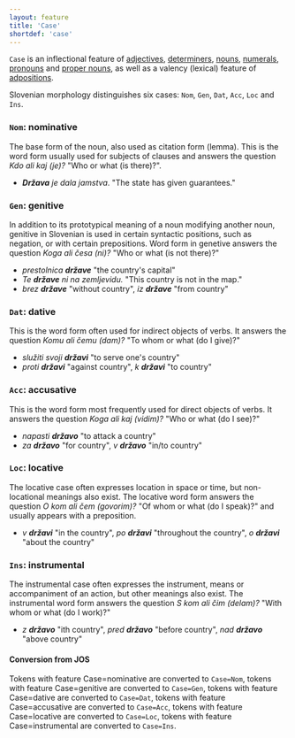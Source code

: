 ```yaml
---
layout: feature
title: 'Case'
shortdef: 'case'
---
```


`Case` is an inflectional feature of [adjectives](ADJ), [determiners](DET), [nouns](NOUN), [numerals](NUM), [pronouns](PRON) and [proper nouns](PROPN), as well as a valency (lexical) feature of [adpositions](ADP).

Slovenian morphology distinguishes six cases:
`Nom`, `Gen`, `Dat`, `Acc`, `Loc` and `Ins`.

### `Nom`: nominative

The base form of the noun, also used as citation form (lemma). This is the word form usually used for subjects of clauses and answers the question _Kdo ali kaj (je)?_ "Who or what (is there)?".

* _<b>Država</b> je dala jamstva_. "The state has given guarantees."

### `Gen`: genitive

In addition to its prototypical meaning of a noun modifying another noun, genitive in Slovenian is used in certain syntactic positions, such as negation, or with certain prepositions. Word form in genetive answers the question _Koga ali česa (ni)?_ "Who or what (is not there)?"

* _prestolnica <b>države</b>_ "the country's capital"
* _Te <b>države</b> ni na zemljevidu._ "This country is not in the map."
* _brez <b>države</b>_ "without country", _iz <b>države</b>_ "from country"

### `Dat`: dative

This is the word form often used for indirect objects of verbs. It answers the question _Komu ali čemu (dam)?_ "To whom or what (do I give)?"

* _služiti svoji <b>državi</b>_ "to serve one's country"
* _proti <b>državi</b>_ "against country", _k <b>državi</b>_ "to country" 

### `Acc`: accusative

This is the word form most frequently used for direct objects of verbs. It answers the question _Koga ali kaj (vidim)?_ "Who or what (do I see)?"

* _napasti <b>državo</b>_ "to attack a country"
* _za <b>državo</b>_ "for country", _v <b>državo</b>_ "in/to country"  

### `Loc`: locative

The locative case often expresses location in space or time, but non-locational meanings also exist. The locative word form answers the question _O kom ali čem (govorim)?_ "Of whom or what (do I speak)?" and usually appears with a preposition.

* _v <b>državi</b>_ "in the country", _po <b>državi</b>_ "throughout the country", _o <b>državi</b>_ "about the country"

### `Ins`: instrumental

The instrumental case often expresses the instrument, means or accompaniment of an action, but other meanings also exist. The instrumental word form answers the question _S kom ali čim (delam)?_ "With whom or what (do I work)?"

* _z <b>državo</b>_ "ith country", _pred <b>državo</b>_ "before country", _nad <b>državo</b>_ "above country"

#### Conversion from JOS

Tokens with feature Case=nominative are converted to `Case=Nom`, tokens with feature Case=genitive are converted to `Case=Gen`, tokens with feature Case=dative are converted to `Case=Dat`, tokens with feature Case=accusative are converted to `Case=Acc`, tokens with feature Case=locative are converted to `Case=Loc`, tokens with feature Case=instrumental are converted to `Case=Ins`.
